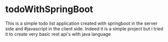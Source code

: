 # todoWithSpringBoot
This is a simple todo list application created with springboot in the server side and #javascript in the client side. Indeed it is a simple project but i tried it to
create very basic rest api's with java language
